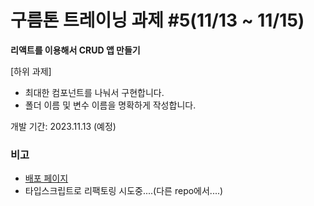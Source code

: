 # 구름톤 트레이닝 과제 #5(11/13 ~ 11/15)

**리액트를 이용해서 CRUD 앱 만들기**

[하위 과제]

-   최대한 컴포넌트를 나눠서 구현합니다.
-   폴더 이름 및 변수 이름을 명확하게 작성합니다.

개발 기간: 2023.11.13 (예정)

### 비고

-   [배포 페이지](https://bearwithpy.github.io/goorm-budget-calc/)
-   타입스크립트로 리팩토링 시도중....(다른 repo에서....)
